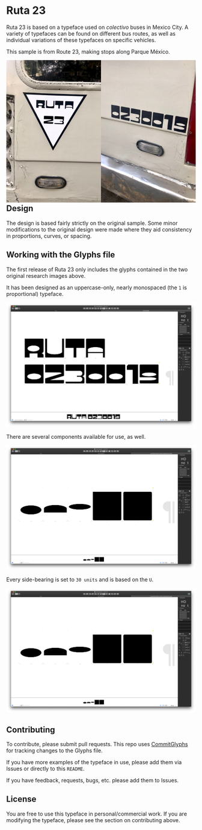 # Ruta 23
Ruta 23 is based on a typeface used on *colectivo* buses in Mexico City. A variety of typefaces can be found on different bus routes, as well as individual variations of these typefaces on specific vehicles.

This sample is from Route 23, making stops along Parque México.

<div style="width: 50%;float:left;">
<img src="research/ruta23-01.jpeg"/>
</div>
<div style="width: 50%;float:left;">
<img src="research/ruta23-02.jpeg"/>
</div>

## Design
The design is based fairly strictly on the original sample. Some minor modifications to the original design were made where they aid consistency in proportions, curves, or spacing.

## Working with the Glyphs file
The first release of Ruta 23 only includes the glyphs contained in the two original research images above.

It has been designed as an uppercase-only, nearly monospaced (the `1` is proportional) typeface.


![](reference/ref-01.png)

There are several components available for use, as well.

![](reference/ref-02.png)

Every side-bearing is set to `30 units` and is based on the `U`.

![](reference/ref-02.png)

## Contributing
To contribute, please submit pull requests. This repo uses [CommitGlyphs](https://glyphsapp.com/tools/commitglyphs) for tracking changes to the Glyphs file.

If you have more examples of the typeface in use, please add them via Issues or directly to this `README`.

If you have feedback, requests, bugs, etc. please add them to Issues.

## License
You are free to use this typeface in personal/commercial work. If you are modifying the typeface, please see the section on contributing above.